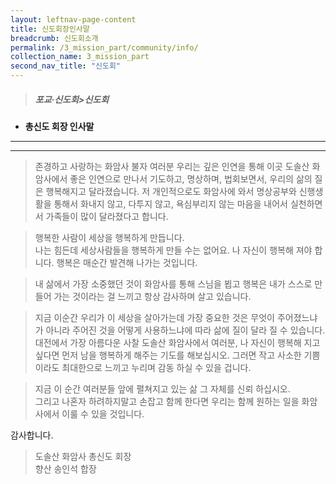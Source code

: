 ```yaml
---
layout: leftnav-page-content
title: 신도회장인사말
breadcrumb: 신도회소개
permalink: /3_mission_part/community/info/
collection_name: 3_mission_part
second_nav_title: "신도회"
---
```


> ##### **포교·신도회>신도회**

* **총신도 회장 인사말**
---
---

> 존경하고 사랑하는 화암사 불자 여러분 우리는 깊은 인연을 통해 이곳 도솔산 화암사에서 좋은 인연으로 만나서 기도하고, 명상하며, 법회보면서, 우리의 삶의 질은 행복해지고 달라졌습니다.
> 저 개인적으로도 화암사에 와서 명상공부와 신행생활을 통해서 화내지 않고, 다투지 않고, 욕심부리지 않는 마음을 내어서 실천하면서 가족들이 많이 달라졌다고 합니다.

> 행복한 사람이 세상을 행복하게 만듭니다.<br>
나는 힘든데 세상사람들을 행복하게 만들 수는 없어요. 나 자신이 행복해 져야 합니다. 행복은 매순간 발견해 나가는 것입니다.
 
> 내 삶에서 가장 소중했던 것이 화암사를 통해 스님을 뵙고 행복은 내가 스스로 만들어 가는 것이라는 걸 느끼고 항상 감사하며 살고 있습니다.
 
> 지금 이순간 우리가 이 세상을 살아가는데 가장 중요한 것은 무엇이 주어졌느냐가 아니라 주어진 것을 어떻게 사용하느냐에 따라 삶에 질이 달라 질 수 있습니다.
대전에서 가장 아름다운 사찰 도솔산 화암사에서 여러분, 나 자신이 행복해 지고 싶다면 먼저 남을 행복하게 해주는 기도를 해보십시오.
그러면 작고 사소한 기쁨이라도 최대한으로 느끼고 누리며 감동 하실 수 있을 겁니다.

> 지금 이 순간 여러분들 앞에 펼쳐지고 있는 삶 그 자체를 신뢰 하십시오.<br>
> 그리고 나혼자 하려하지말고 손잡고 함께 한다면 우리는 함께 원하는 일을 화암사에서 이룰 수 있을 것입니다.

감사합니다.<br>

> 도솔산 화암사 총신도 회장<br>
> 향산 송인석 합장<br>






